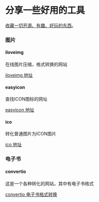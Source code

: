 分享一些好用的工具
==================

[收藏一切开源、有趣、好玩的东西](https://github.com/ityouknow/collect-open-source)。

### 图片

#### iloveimg
在线图片压缩，格式转换的网站

[iloveimg 地址](http://www.iloveimg.com/zh_cn)

#### easyicon
查找ICON图标的网址

[easyicon 地址](http://www.easyicon.net/)

####  ico
转化普通图片为ICON图片

[ico 地址](http://www.ico.la/)


### 电子书

#### convertio
这是一个各种转化的网站，其中有电子书格式

[convertio 电子书格式转换](https://convertio.co/mobi-epub/)

